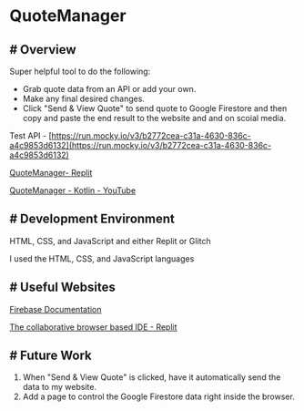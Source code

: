 # QuoteManager

## **# Overview**

Super helpful tool to do the following:

- Grab quote data from an API or add your own.
- Make any final desired changes.
- Click "Send & View Quote" to send quote to Google Firestore and then copy and paste the end result to the website and and on scoial media.

Test API -
[https://run.mocky.io/v3/b2772cea-c31a-4630-836c-a4c9853d6132](https://run.mocky.io/v3/b2772cea-c31a-4630-836c-a4c9853d6132)

[QuoteManager- Replit](https://replit.com/@cconover2b/QuoteManager#README.md)

[QuoteManager - Kotlin - YouTube](https://www.youtube.com/watch?v=1VJKAOR0cvU)

## **# Development Environment**

HTML, CSS, and JavaScript and either Replit or Glitch

I used the HTML, CSS, and JavaScript languages

## **# Useful Websites**

[Firebase Documentation](https://kotlinlang.org/docs/home.html)

[The collaborative browser based IDE - Replit](https://replit.com/)

## **# Future Work**

1. When "Send & View Quote" is clicked, have it automatically send the data to my website.
2. Add a page to control the Google Firestore data right inside the browser.